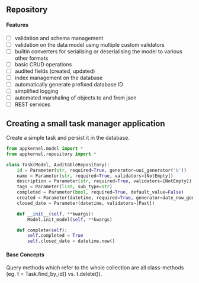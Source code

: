 ## Repository

#### Features
- [ ] validation and schema management
- [ ] validation on the data model using multiple custom validators
- [ ] builtin converters for serialising or deserialising the model to various other formats
- [ ] basic CRUD operations
- [ ] audited fields (created, updated)
- [ ] index management on the database
- [ ] automatically generate prefixed database ID
- [ ] simplified logging
- [ ] automated marshaling of objects to and from json
- [ ] REST services

## Creating a small task manager application

Create a simple task and persist it in the database.
```python
from appkernel.model import *
from appkernel.repository import *

class Task(Model, AuditableRepository):
    id = Parameter(str, required=True, generator=uui_generator('U'))
    name = Parameter(str, required=True, validators=[NotEmpty])
    description = Parameter(str, required=True, validators=[NotEmpty])
    tags = Parameter(list, sub_type=str)
    completed = Parameter(bool, required=True, default_value=False)
    created = Parameter(datetime, required=True, generator=date_now_generator)
    closed_date = Parameter(datetime, validators=[Past])

    def __init__(self, **kwargs):
        Model.init_model(self, **kwargs)

    def complete(self):
        self.completed = True
        self.closed_date = datetime.now()
```

#### Base Concepts
Query methods which refer to the whole collection are all class-methods (eg. t = Task.find_by_id() vs. t.delete()).